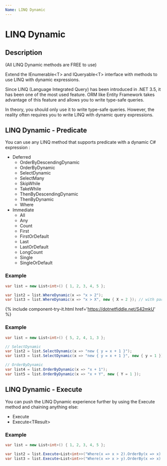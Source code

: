 ```yaml
---
Name: LINQ Dynamic
---
```


# LINQ Dynamic

## Description
(All LINQ Dynamic methods are FREE to use)

Extend the IEnumerable&lt;T&gt; and IQueryable&lt;T&gt; interface with methods to use LINQ with dynamic expressions.

Since LINQ (Language Integrated Query) has been introduced in .NET 3.5, it has been one of the most used feature. ORM like Entity Framework takes advantage of this feature and allows you to write type-safe queries.

In theory, you should only use it to write type-safe queries. However, the reality often requires you to write LINQ with dynamic query expressions.

## LINQ Dynamic - Predicate
You can use any LINQ method that supports predicate with a dynamic C# expression :

- Deferred
   - OrderByDescendingDynamic
   - OrderByDynamic
   - SelectDynamic
   - SelectMany
   - SkipWhile
   - TakeWhile 
   - ThenByDescendingDynamic
   - ThenByDynamic
   - Where
- Immediate
   - All
   - Any
   - Count
   - First
   - FirstOrDefault
   - Last
   - LastOrDefault
   - LongCount
   - Single
   - SingleOrDefault

### Example
```csharp
var list = new List<int>() { 1, 2, 3, 4, 5 };

var list2 = list.WhereDynamic(x => "x > 2");
var list3 = list.WhereDynamic(x => "x > X", new { X = 2 }); // with parameter
```
{% include component-try-it.html href='https://dotnetfiddle.net/S42mkU' %}


### Example
```csharp
var list = new List<int>() { 5, 2, 4, 1, 3 };

// SelectDynamic
var list2 = list.SelectDynamic(x => "new { y = x + 1 }");
var list3 = list.SelectDynamic(x => "new { y = x + 1 }", new { y = 1 });

// OrderByDynamic
var list4 = list.OrderByDynamic(x => "x + 1");
var list5 = list.OrderByDynamic(x => "x + Y", new { Y = 1 });
```

## LINQ Dynamic - Execute
You can push the LINQ Dynamic experience further by using the Execute method and chaining anything else:

- Execute
- Execute&lt;TResult&gt;

### Example
```csharp
var list = new List<int>() { 1, 2, 3, 4, 5 };

var list2 = list.Execute<List<int>>("Where(x => x > 2).OrderBy(x => x).ToList()");
var list3 = list.Execute<List<int>>("Where(x => x > y).OrderBy(x => x).ToList()", new { y = 2 });
```
